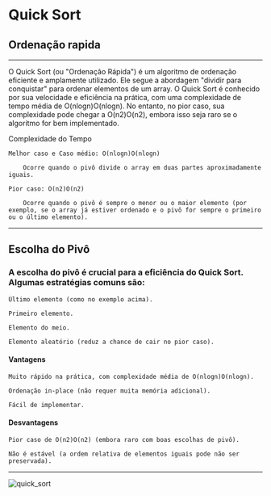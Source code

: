 # Quick Sort
## Ordenação rapida
***
O Quick Sort (ou "Ordenação Rápida") é um algoritmo de ordenação eficiente e amplamente utilizado. 
Ele segue a abordagem "dividir para conquistar" para ordenar elementos de um array. 
O Quick Sort é conhecido por sua velocidade e eficiência na prática, com uma complexidade de tempo média de O(nlog⁡n)O(nlogn). 
No entanto, no pior caso, sua complexidade pode chegar a O(n2)O(n2), embora isso seja raro se o algoritmo for bem implementado.

Complexidade do Tempo

    Melhor caso e Caso médio: O(nlog⁡n)O(nlogn)

        Ocorre quando o pivô divide o array em duas partes aproximadamente iguais.

    Pior caso: O(n2)O(n2)

        Ocorre quando o pivô é sempre o menor ou o maior elemento (por exemplo, se o array já estiver ordenado e o pivô for sempre o primeiro ou o último elemento).
***
## Escolha do Pivô

### A escolha do pivô é crucial para a eficiência do Quick Sort. Algumas estratégias comuns são:

    Último elemento (como no exemplo acima).

    Primeiro elemento.

    Elemento do meio.

    Elemento aleatório (reduz a chance de cair no pior caso).

#### Vantagens

    Muito rápido na prática, com complexidade média de O(nlog⁡n)O(nlogn).

    Ordenação in-place (não requer muita memória adicional).

    Fácil de implementar.

#### Desvantagens

    Pior caso de O(n2)O(n2) (embora raro com boas escolhas de pivô).

    Não é estável (a ordem relativa de elementos iguais pode não ser preservada).
***
![quick_sort](https://github.com/user-attachments/assets/2714b108-3feb-4ba6-9cf5-59cd095cf47a)


    
